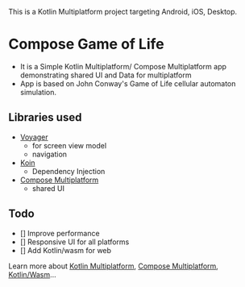 This is a Kotlin Multiplatform project targeting Android, iOS, Desktop.

# Compose Game of Life

- It is a Simple Kotlin Multiplatform/ Compose Multiplatform app demonstrating shared UI and Data for multiplatform
- App is based on John Conway's Game of Life cellular automaton simulation.

## Libraries used
- [Voyager](https://voyager.adriel.cafe/) 
  - for screen view model
  - navigation 
- [Koin](https://insert-koin.io/)
  - Dependency Injection
- [Compose Multiplatform](https://www.jetbrains.com/lp/compose-multiplatform/)
  - shared UI


## Todo
- [] Improve performance
- [] Responsive UI for all platforms
- [] Add Kotlin/wasm for web


Learn more about [Kotlin Multiplatform](https://www.jetbrains.com/help/kotlin-multiplatform-dev/get-started.html),
[Compose Multiplatform](https://github.com/JetBrains/compose-multiplatform/#compose-multiplatform),
[Kotlin/Wasm](https://kotl.in/wasm/)…
